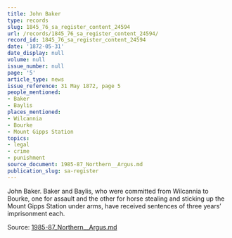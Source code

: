 ```yaml
---
title: John Baker
type: records
slug: 1845_76_sa_register_content_24594
url: /records/1845_76_sa_register_content_24594/
record_id: 1845_76_sa_register_content_24594
date: '1872-05-31'
date_display: null
volume: null
issue_number: null
page: '5'
article_type: news
issue_reference: 31 May 1872, page 5
people_mentioned:
- Baker
- Baylis
places_mentioned:
- Wilcannia
- Bourke
- Mount Gipps Station
topics:
- legal
- crime
- punishment
source_document: 1985-87_Northern__Argus.md
publication_slug: sa-register
---
```


John Baker.  Baker and Baylis, who were committed from Wilcannia to Bourke, one for assault and the other for horse stealing and sticking up the Mount Gipps Station under arms, have received sentences of three years’ imprisonment each.

Source: [1985-87_Northern__Argus.md](/downloads/markdown/1985-87_Northern__Argus.md)
